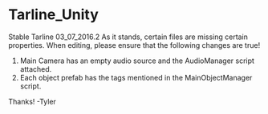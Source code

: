 # Tarline_Unity
Stable Tarline 03_07_2016.2
As it stands, certain files are missing certain properties. When editing, please ensure that the following changes are true!
1. Main Camera has an empty audio source and the AudioManager script attached.
2. Each object prefab has the tags mentioned in the MainObjectManager script.

Thanks! -Tyler
